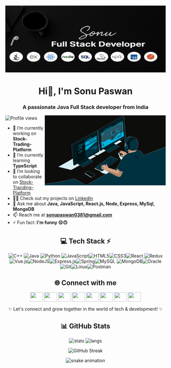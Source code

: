 <p align="center">
  <img src="https://github.com/SonuKumarPaswan/SonuKumarPaswan/blob/main/Banner.png?raw=true" alt="DSA Banner" width="100%" height="210">
</p>

<h1 align="center">Hi👋, I'm Sonu Paswan</h1>
<h3 align="center">A passionate Java Full Stack developer from India</h3>

<img alt="Coding" align="right" width="380" height="220" src="https://raw.githubusercontent.com/SonuKumarPaswan/SonuKumarPaswan/main/Coder.gif" />


<p align="left"> 
  <img src="https://komarev.com/ghpvc/?username=sonukumarpaswan&label=Profile%20views&color=0e75b6&style=flat" alt="Profile views" /> 
</p>

- 🔭 I’m currently working on **Stock-Trading-Platform**  
- 🌱 I’m currently learning **TypeScript**  
- 👯 I’m looking to collaborate on [Stock-Tracding-Platform](https://github.com/SonuKumarPaswan/stock-trading-platform)  
- 👨‍💻 Check out my projects on [LinkedIn](https://www.linkedin.com/in/sonukumarpaswan/)  
- 💬 Ask me about **Java, JavaScript, React.js, Node, Express, MySql, MongoDB**  
- 📫 Reach me at **sonupaswan0381@gmail.com**  
- ⚡ Fun fact: **I'm funny 😒🙃**  



<div align="center">
  
## 💻 Tech Stack ⚡  
![C++](https://img.shields.io/badge/c++-%2300599C.svg?style=for-the-badge&logo=c%2B%2B&logoColor=white)
![Java](https://img.shields.io/badge/java-%23ED8B00.svg?style=for-the-badge&logo=openjdk&logoColor=white)
![Python](https://img.shields.io/badge/python-3670A0?style=for-the-badge&logo=python&logoColor=ffdd54)
![JavaScript](https://img.shields.io/badge/javascript-%23323330.svg?style=for-the-badge&logo=javascript&logoColor=%23F7DF1E)![HTML5](https://img.shields.io/badge/html5-%23E34F26.svg?style=for-the-badge&logo=html5&logoColor=white)![CSS3](https://img.shields.io/badge/css3-%231572B6.svg?style=for-the-badge&logo=css3&logoColor=white)![React](https://img.shields.io/badge/react-%2320232a.svg?style=for-the-badge&logo=react&logoColor=%2361DAFB)
![Redux](https://img.shields.io/badge/redux-%23593d88.svg?style=for-the-badge&logo=redux&logoColor=white)
![Vue.js](https://img.shields.io/badge/vuejs-%2335495e.svg?style=for-the-badge&logo=vuedotjs&logoColor=%234FC08D)![NodeJS](https://img.shields.io/badge/node.js-6DA55F?style=for-the-badge&logo=node.js&logoColor=white)![Express.js](https://img.shields.io/badge/express.js-%23404d59.svg?style=for-the-badge&logo=express&logoColor=%2361DAFB)![Spring](https://img.shields.io/badge/spring-%236DB33F.svg?style=for-the-badge&logo=spring&logoColor=white)![MySQL](https://img.shields.io/badge/mysql-4479A1.svg?style=for-the-badge&logo=mysql&logoColor=white)
![MongoDB](https://img.shields.io/badge/MongoDB-%234ea94b.svg?style=for-the-badge&logo=mongodb&logoColor=white)![Oracle](https://img.shields.io/badge/Oracle-F80000?style=for-the-badge&logo=oracle&logoColor=white)![Git](https://img.shields.io/badge/git-%23F05033.svg?style=for-the-badge&logo=git&logoColor=white)![Linux](https://img.shields.io/badge/Linux-FCC624?style=for-the-badge&logo=linux&logoColor=black)![Postman](https://img.shields.io/badge/Postman-FF6C37?style=for-the-badge&logo=postman&logoColor=white)

</div>

</div>

<div align="center">

## 🌐 Connect with me  

<p align="center">
<a href="https://twitter.com/sonukumarpaswa" target="blank"><img align="center" src="https://raw.githubusercontent.com/rahuldkjain/github-profile-readme-generator/master/src/images/icons/Social/twitter.svg" height="30" width="40" /></a>
<a href="https://www.facebook.com/profile.php?id=100049509727868" target="blank"><img align="center" src="https://raw.githubusercontent.com/rahuldkjain/github-profile-readme-generator/master/src/images/icons/Social/facebook.svg" height="30" width="40" /></a>
<a href="https://www.instagram.com/er.sonu__0578/" target="blank"><img align="center" src="https://raw.githubusercontent.com/rahuldkjain/github-profile-readme-generator/master/src/images/icons/Social/instagram.svg" height="30" width="40" /></a>
<a href="https://www.codechef.com/users/zsonukumar0578" target="blank"><img align="center" src="https://cdn.jsdelivr.net/npm/simple-icons@3.1.0/icons/codechef.svg" height="30" width="40" /></a>
<a href="https://www.hackerrank.com/zsonukumar0578" target="blank"><img align="center" src="https://raw.githubusercontent.com/rahuldkjain/github-profile-readme-generator/master/src/images/icons/Social/hackerrank.svg" height="30" width="40" /></a>
<a href="https://leetcode.com/u/zsonukumar0578/" target="blank"><img align="center" src="https://raw.githubusercontent.com/rahuldkjain/github-profile-readme-generator/master/src/images/icons/Social/leet-code.svg" height="30" width="40" /></a>
<a href="https://www.hackerearth.com/@zsonukumar0578" target="blank"><img align="center" src="https://raw.githubusercontent.com/rahuldkjain/github-profile-readme-generator/master/src/images/icons/Social/hackerearth.svg" height="30" width="40" /></a>
<a href="https://www.geeksforgeeks.org/user/zsonukumar1nt/" target="blank"><img align="center" src="https://raw.githubusercontent.com/rahuldkjain/github-profile-readme-generator/master/src/images/icons/Social/geeks-for-geeks.svg" height="30" width="40" /></a>
</p>

✨ Let's connect and grow together in the world of tech & development! ✨  

</div>


<div align="center">

## 📊 GitHub Stats  

<p align="center">
  <img src="https://github-readme-stats.vercel.app/api?username=sonukumarpaswan&show_icons=true&theme=tokyonight" alt="stats" height="160"/>
  <img src="https://github-readme-stats.vercel.app/api/top-langs?username=sonukumarpaswan&show_icons=true&layout=compact&theme=tokyonight" alt="langs" height="160"/>
</p>

<p align="center">
  <img src="https://streak-stats.demolab.com?user=sonukumarpaswan&theme=tokyonight&hide_border=false" alt="GitHub Streak" height="160"/>
</p>

</div>


<p align="center">
  <img src="https://github.com/SonuKumarPaswan/SonuKumarPaswan/blob/main/.github/workflows/snake.yml" alt="snake animation"/>
</p>
